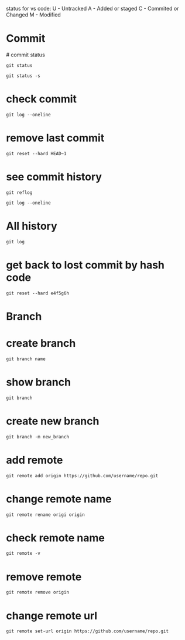 status for vs code:
U - Untracked
A  - Added or staged
C  - Commited or Changed
M - Modified

<h1>Commit</h1>
# commit status
<p><code>git status</code></p>
<p><code>git status -s</code></p>

#  check commit
<p><code>git log --oneline</code></p>

# remove last commit
<p><code>git reset --hard HEAD~1</code></p>

# see commit history
<p><code>git reflog</code></p>
<p><code>git log --oneline</code></p>

# All history
<p><code>git log</code></p>

# get back to lost commit by hash code
<p><code>git reset --hard e4f5g6h</code></p>

<h1>Branch</h1>

# create branch
<p><code>git branch name</code></p>

# show branch
<p><code>git branch</code></p>

# create new branch
<p><code>git branch -m new_branch</code></p>


#  add remote
<p><code>git remote add origin https://github.com/username/repo.git</code></p>

# change remote name
<p><code>git remote rename origi origin</code></p>


# check remote name
<p><code>git remote -v</code></p>

# remove remote
<p><code>git remote remove origin</code></p>

# change remote url
<p><code>git remote set-url origin https://github.com/username/repo.git</code></p>

